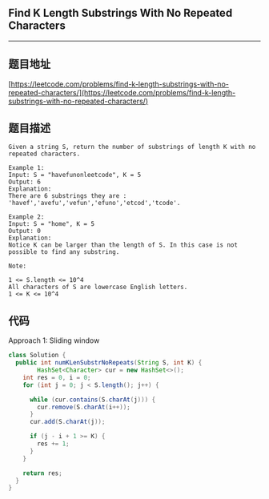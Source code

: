 ## Find K Length Substrings With No Repeated Characters

----
## 题目地址

[https://leetcode.com/problems/find-k-length-substrings-with-no-repeated-characters/](https://leetcode.com/problems/find-k-length-substrings-with-no-repeated-characters/)

## 题目描述

```text
Given a string S, return the number of substrings of length K with no repeated characters.

Example 1:
Input: S = "havefunonleetcode", K = 5
Output: 6
Explanation: 
There are 6 substrings they are : 'havef','avefu','vefun','efuno','etcod','tcode'.

Example 2:
Input: S = "home", K = 5
Output: 0
Explanation: 
Notice K can be larger than the length of S. In this case is not possible to find any substring.

Note:

1 <= S.length <= 10^4
All characters of S are lowercase English letters.
1 <= K <= 10^4
```

## 代码

Approach 1: Sliding window

```java
class Solution {
  public int numKLenSubstrNoRepeats(String S, int K) {
        HashSet<Character> cur = new HashSet<>();
    int res = 0, i = 0;
    for (int j = 0; j < S.length(); j++) {

      while (cur.contains(S.charAt(j))) {
        cur.remove(S.charAt(i++));
      }
      cur.add(S.charAt(j));

      if (j - i + 1 >= K) {
        res += 1;
      }
    }

    return res;
  }
}
```


